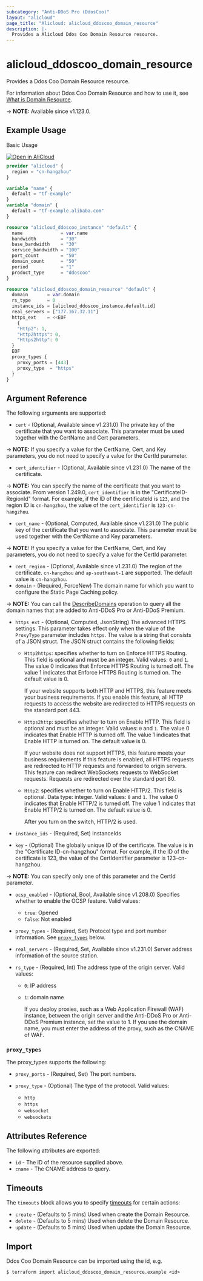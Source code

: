 ```yaml
---
subcategory: "Anti-DDoS Pro (DdosCoo)"
layout: "alicloud"
page_title: "Alicloud: alicloud_ddoscoo_domain_resource"
description: |-
  Provides a Alicloud Ddos Coo Domain Resource resource.
---
```


# alicloud_ddoscoo_domain_resource

Provides a Ddos Coo Domain Resource resource.



For information about Ddos Coo Domain Resource and how to use it, see [What is Domain Resource](https://www.alibabacloud.com/help/en/anti-ddos/anti-ddos-pro-and-premium/developer-reference/api-ddoscoo-2020-01-01-createdomainresource).

-> **NOTE:** Available since v1.123.0.

## Example Usage

Basic Usage

<div style="display: block;margin-bottom: 40px;"><div class="oics-button" style="float: right;position: absolute;margin-bottom: 10px;">
  <a href="https://api.aliyun.com/terraform?resource=alicloud_ddoscoo_domain_resource&exampleId=cbaf9f64-f225-12d7-8c6c-154da65567f031b7f251&activeTab=example&spm=docs.r.ddoscoo_domain_resource.0.cbaf9f64f2&intl_lang=EN_US" target="_blank">
    <img alt="Open in AliCloud" src="https://img.alicdn.com/imgextra/i1/O1CN01hjjqXv1uYUlY56FyX_!!6000000006049-55-tps-254-36.svg" style="max-height: 44px; max-width: 100%;">
  </a>
</div></div>

```terraform
provider "alicloud" {
  region = "cn-hangzhou"
}

variable "name" {
  default = "tf-example"
}
variable "domain" {
  default = "tf-example.alibaba.com"
}

resource "alicloud_ddoscoo_instance" "default" {
  name              = var.name
  bandwidth         = "30"
  base_bandwidth    = "30"
  service_bandwidth = "100"
  port_count        = "50"
  domain_count      = "50"
  period            = "1"
  product_type      = "ddoscoo"
}

resource "alicloud_ddoscoo_domain_resource" "default" {
  domain       = var.domain
  rs_type      = 0
  instance_ids = [alicloud_ddoscoo_instance.default.id]
  real_servers = ["177.167.32.11"]
  https_ext    = <<EOF
    {
    "Http2": 1,
    "Http2https": 0,
    "Https2http": 0
  }
  EOF
  proxy_types {
    proxy_ports = [443]
    proxy_type  = "https"
  }
}
```

## Argument Reference

The following arguments are supported:
* `cert` - (Optional, Available since v1.231.0) The private key of the certificate that you want to associate. This parameter must be used together with the CertName and Cert parameters.

-> **NOTE:**   If you specify a value for the CertName, Cert, and Key parameters, you do not need to specify a value for the CertId parameter.

* `cert_identifier` - (Optional, Available since v1.231.0) The name of the certificate.

-> **NOTE:**   You can specify the name of the certificate that you want to associate. From version 1.249.0, `cert_identifier` is in the "CertificateID-RegionId" format. For example, if the ID of the certificateId is `123`, and the region ID is `cn-hangzhou`, the value of the `cert_identifier` is `123-cn-hangzhou`.

* `cert_name` - (Optional, Computed, Available since v1.231.0) The public key of the certificate that you want to associate. This parameter must be used together with the CertName and Key parameters.

-> **NOTE:**   If you specify a value for the CertName, Cert, and Key parameters, you do not need to specify a value for the CertId parameter.

* `cert_region` - (Optional, Available since v1.231.0) The region of the certificate. `cn-hangzhou` and `ap-southeast-1` are supported. The default value is `cn-hangzhou`. 
* `domain` - (Required, ForceNew) The domain name for which you want to configure the Static Page Caching policy.

-> **NOTE:**  You can call the [DescribeDomains](https://www.alibabacloud.com/help/en/doc-detail/91724.html) operation to query all the domain names that are added to Anti-DDoS Pro or Anti-DDoS Premium.

* `https_ext` - (Optional, Computed, JsonString) The advanced HTTPS settings. This parameter takes effect only when the value of the `ProxyType` parameter includes `https`. The value is a string that consists of a JSON struct. The JSON struct contains the following fields:

  - `Http2https`: specifies whether to turn on Enforce HTTPS Routing. This field is optional and must be an integer. Valid values: `0` and `1`. The value 0 indicates that Enforce HTTPS Routing is turned off. The value 1 indicates that Enforce HTTPS Routing is turned on. The default value is 0.

    If your website supports both HTTP and HTTPS, this feature meets your business requirements. If you enable this feature, all HTTP requests to access the website are redirected to HTTPS requests on the standard port 443.

  - `Https2http`: specifies whether to turn on Enable HTTP. This field is optional and must be an integer. Valid values: `0` and `1`. The value 0 indicates that Enable HTTP is turned off. The value 1 indicates that Enable HTTP is turned on. The default value is 0.

    If your website does not support HTTPS, this feature meets your business requirements If this feature is enabled, all HTTPS requests are redirected to HTTP requests and forwarded to origin servers. This feature can redirect WebSockets requests to WebSocket requests. Requests are redirected over the standard port 80.

  - `Http2`: specifies whether to turn on Enable HTTP/2. This field is optional. Data type: integer. Valid values: `0` and `1`. The value 0 indicates that Enable HTTP/2 is turned off. The value 1 indicates that Enable HTTP/2 is turned on. The default value is 0.

    After you turn on the switch, HTTP/2 is used.
* `instance_ids` - (Required, Set) InstanceIds
* `key` - (Optional) The globally unique ID of the certificate. The value is in the "Certificate ID-cn-hangzhou" format. For example, if the ID of the certificate is 123, the value of the CertIdentifier parameter is 123-cn-hangzhou.

-> **NOTE:**   You can specify only one of this parameter and the CertId parameter.

* `ocsp_enabled` - (Optional, Bool, Available since v1.208.0) Specifies whether to enable the OCSP feature. Valid values:
  - `true`: Opened
  - `false`: Not enabled
* `proxy_types` - (Required, Set) Protocol type and port number information. See [`proxy_types`](#proxy_types) below.
* `real_servers` - (Required, Set, Available since v1.231.0) Server address information of the source station.
* `rs_type` - (Required, Int) The address type of the origin server. Valid values:

  - `0`: IP address

  - `1`: domain name

    If you deploy proxies, such as a Web Application Firewall (WAF) instance, between the origin server and the Anti-DDoS Pro or Anti-DDoS Premium instance, set the value to 1. If you use the domain name, you must enter the address of the proxy, such as the CNAME of WAF.

### `proxy_types`

The proxy_types supports the following:
* `proxy_ports` - (Required, Set) The port numbers.
* `proxy_type` - (Optional) The type of the protocol. Valid values:

  - `http`
  - `https`
  - `websocket`
  - `websockets`

## Attributes Reference

The following attributes are exported:
* `id` - The ID of the resource supplied above.
* `cname` - The CNAME address to query.

## Timeouts

The `timeouts` block allows you to specify [timeouts](https://developer.hashicorp.com/terraform/language/resources/syntax#operation-timeouts) for certain actions:
* `create` - (Defaults to 5 mins) Used when create the Domain Resource.
* `delete` - (Defaults to 5 mins) Used when delete the Domain Resource.
* `update` - (Defaults to 5 mins) Used when update the Domain Resource.

## Import

Ddos Coo Domain Resource can be imported using the id, e.g.

```shell
$ terraform import alicloud_ddoscoo_domain_resource.example <id>
```